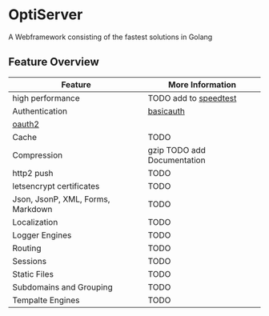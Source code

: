 # OptiServer
A Webframework consisting of the fastest solutions in Golang

## Feature Overview

| Feature | More Information |
| --------|------------------|
| high performance | TODO add to [speedtest](https://github.com/smallnest/go-web-framework-benchmark) |
| Authentication | [basicauth](https://github.com/go-speedo/go-speedo/tree/master/_examples/beginner/basicauth)
 [oauth2](https://github.com/go-speedo/go-speedo/tree/master/_examples/intermediate/oauth2) |
| Cache | TODO |
| Compression | gzip TODO add Documentation |
| http2 push | TODO  |
| letsencrypt certificates | TODO |
| Json, JsonP, XML, Forms, Markdown | TODO |
| Localization | TODO|
| Logger Engines | TODO |
| Routing | TODO |
| Sessions | TODO|
| Static Files | TODO |
| Subdomains and Grouping | TODO|
| Tempalte Engines |TODO |
